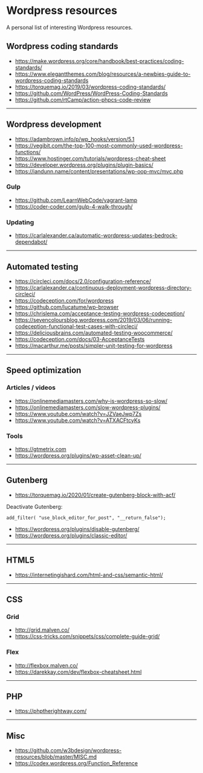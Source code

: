 # Wordpress resources

A personal list of interesting Wordpress resources.

## Wordpress coding standards

- https://make.wordpress.org/core/handbook/best-practices/coding-standards/
- https://www.elegantthemes.com/blog/resources/a-newbies-guide-to-wordpress-coding-standards
- https://torquemag.io/2019/03/wordpress-coding-standards/
- https://github.com/WordPress/WordPress-Coding-Standards
- https://github.com/rtCamp/action-phpcs-code-review

<hr>

## Wordpress development

- https://adambrown.info/p/wp_hooks/version/5.1
- https://vegibit.com/the-top-100-most-commonly-used-wordpress-functions/
- https://www.hostinger.com/tutorials/wordpress-cheat-sheet
- https://developer.wordpress.org/plugins/plugin-basics/
- https://iandunn.name/content/presentations/wp-oop-mvc/mvc.php

### Gulp

- https://github.com/LearnWebCode/vagrant-lamp
- https://coder-coder.com/gulp-4-walk-through/

### Updating

- https://carlalexander.ca/automatic-wordpress-updates-bedrock-dependabot/

<hr>

## Automated testing

- https://circleci.com/docs/2.0/configuration-reference/
- https://carlalexander.ca/continuous-deployment-wordpress-directory-circleci/
- https://codeception.com/for/wordpress
- https://github.com/lucatume/wp-browser
- https://chrislema.com/acceptance-testing-wordpress-codeception/
- https://sevencoloursblog.wordpress.com/2019/03/06/running-codeception-functional-test-cases-with-circleci/
- https://deliciousbrains.com/automated-testing-woocommerce/
- https://codeception.com/docs/03-AcceptanceTests
- https://macarthur.me/posts/simpler-unit-testing-for-wordpress

<hr>

## Speed optimization

### Articles / videos

- https://onlinemediamasters.com/why-is-wordpress-so-slow/
- https://onlinemediamasters.com/slow-wordpress-plugins/
- https://www.youtube.com/watch?v=JZVaeJwp7Zs
- https://www.youtube.com/watch?v=ATXACFtcyKs

### Tools

- https://gtmetrix.com
- https://wordpress.org/plugins/wp-asset-clean-up/

<hr>

## Gutenberg

- https://torquemag.io/2020/01/create-gutenberg-block-with-acf/

Deactivate Gutenberg:

```
add_filter( "use_block_editor_for_post", "__return_false");
```

- https://wordpress.org/plugins/disable-gutenberg/
- https://wordpress.org/plugins/classic-editor/

<hr>

## HTML5

- https://internetingishard.com/html-and-css/semantic-html/

<hr>

## CSS

### Grid

- http://grid.malven.co/
- https://css-tricks.com/snippets/css/complete-guide-grid/

### Flex

- http://flexbox.malven.co/
- https://darekkay.com/dev/flexbox-cheatsheet.html

<hr>

## PHP

- https://phptherightway.com/

<hr>

## Misc

- https://github.com/w3bdesign/wordpress-resources/blob/master/MISC.md
- https://codex.wordpress.org/Function_Reference
